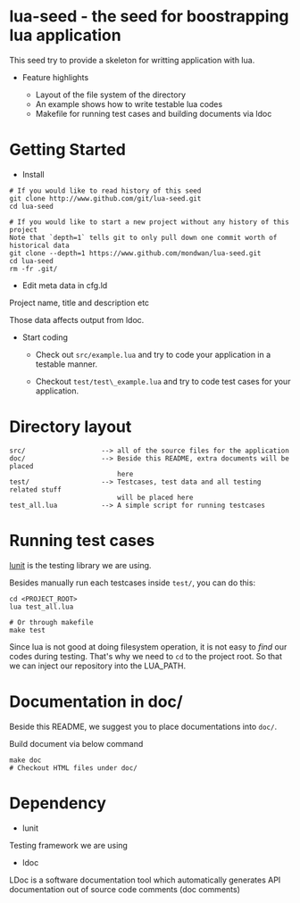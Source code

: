 # lua-seed - the seed for boostrapping lua application

This seed try to provide a skeleton for writting application with lua.

* Feature highlights

    * Layout of the file system of the directory
    * An example shows how to write testable lua codes
    * Makefile for running test cases and building documents via ldoc

# Getting Started

* Install

```
# If you would like to read history of this seed
git clone http://www.github.com/git/lua-seed.git
cd lua-seed

# If you would like to start a new project without any history of this project
Note that `depth=1` tells git to only pull down one commit worth of historical data
git clone --depth=1 https://www.github.com/mondwan/lua-seed.git
cd lua-seed
rm -fr .git/
```

* Edit meta data in cfg.ld

Project name, title and description etc

Those data affects output from ldoc.

* Start coding

    * Check out `src/example.lua` and try to code your application in a testable
    manner.

    * Checkout `test/test\_example.lua` and try to code test cases for your
    application.

# Directory layout

```
src/                   --> all of the source files for the application
doc/                   --> Beside this README, extra documents will be placed
                           here
test/                  --> Testcases, test data and all testing related stuff
                           will be placed here
test_all.lua           --> A simple script for running testcases
```

# Running test cases

[lunit][lunit] is the testing library we are using.

Besides manually run each testcases inside ```test/```, you can do this:

```
cd <PROJECT_ROOT>
lua test_all.lua

# Or through makefile
make test
```

Since lua is not good at doing filesystem operation, it is not easy to
*find* our codes during testing. That's why we need to `cd` to the project
root. So that we can inject our repository into the LUA_PATH.

[lunit]: https://github.com/dcurrie/lunit

# Documentation in doc/

Beside this README, we suggest you to place documentations into `doc/`.

Build document via below command

```
make doc
# Checkout HTML files under doc/
```

# Dependency

* lunit

Testing framework we are using

* ldoc

LDoc is a software documentation tool which automatically generates API
documentation out of source code comments (doc comments)

